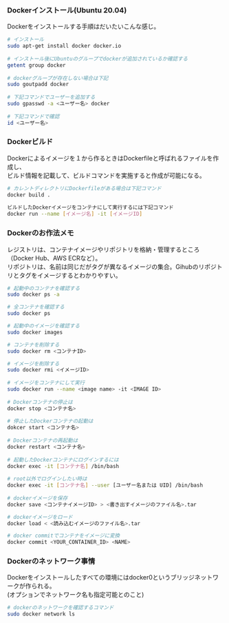 ### Dockerインストール(Ubuntu 20.04)  
Dockerをインストールする手順はだいたいこんな感じ。

```bash  
# インストール  
sudo apt-get install docker docker.io  
  
# インストール後にUbuntuのグループでdockerが追加されているか確認する  
getent group docker  
  
# dockerグループが存在しない場合は下記  
sudo goutpadd docker  
  
# 下記コマンドでユーザーを追加する  
sudo gpasswd -a <ユーザー名> docker  
  
# 下記コマンドで確認  
id <ユーザー名>  
```

### Dockerビルド  
Dockerによるイメージを１から作るときはDockerfileと呼ばれるファイルを作成し、  
ビルド情報を記載して、ビルドコマンドを実施すると作成が可能になる。  
  
```bash
# カレントディレクトリにDockerfileがある場合は下記コマンド  
docker build .  
  
ビルドしたDockerイメージをコンテナにして実行するには下記コマンド  
docker run --name [イメージ名] -it [イメージID]  
```
  
### Dockerのお作法メモ  
レジストリは、コンテナイメージやリポジトリを格納・管理するところ（Docker Hub、AWS ECRなど）。   
リポジトリは、名前は同じだがタグが異なるイメージの集合。Gihubのリポジトリとタグをイメージするとわかりやすい。   

```bash
# 起動中のコンテナを確認する
sudo docker ps -a

# 全コンテナを確認する  
sudo docker ps

# 起動中のイメージを確認する  
sudo docker images

# コンテナを削除する  
sudo docker rm <コンテナID>

# イメージを削除する  
sudo docker rmi <イメージID>  
  
# イメージをコンテナにして実行  
sudo docker run --name <image name> -it <IMAGE ID>  
  
# Dockerコンテナの停止は  
docker stop <コンテナ名>  
  
# 停止したDockerコンテナの起動は  
dokcer start <コンテナ名>  
  
# Dockerコンテナの再起動は  
docker restart <コンテナ名>  
  
# 起動したDockerコンテナにログインするには  
docker exec -it [コンテナ名] /bin/bash  
  
# root以外でログインしたい時は  
docker exec -it [コンテナ名] --user [ユーザー名または UID] /bin/bash  
  
# dockerイメージを保存  
docker save <コンテナイメージID> > <書き出すイメージのファイル名>.tar

# dockerイメージをロード  
docker load < <読み込むイメージのファイル名>.tar

# docker commitでコンテナをイメージに変換  
docker commit <YOUR_CONTAINER_ID> <NAME>
```

### Dockerのネットワーク事情  
Dockerをインストールしたすべての環境にはdocker0というブリッジネットワークが作られる。  
(オプションでネットワーク名も指定可能とのこと)  
  
```bash
# dockerのネットワークを確認するコマンド  
sudo docker network ls  
```
